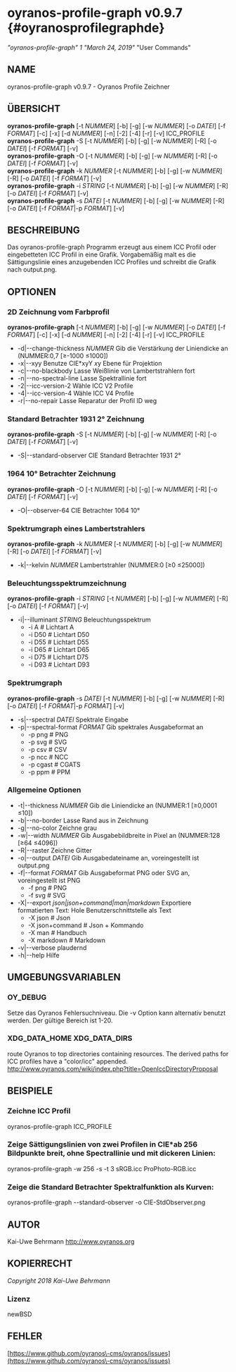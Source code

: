 # oyranos\-profile\-graph v0.9.7 {#oyranosprofilegraphde}
*"oyranos\-profile\-graph"* *1* *"March 24, 2019"* "User Commands"
## NAME
oyranos\-profile\-graph v0.9.7 \- Oyranos Profile Zeichner
## ÜBERSICHT
**oyranos\-profile\-graph** [\-t *NUMMER*] [\-b] [\-g] [\-w *NUMMER*] [\-o *DATEI*] [\-f *FORMAT*] [\-c] [\-x] [\-d *NUMMER*] [\-n] [\-2] [\-4] [\-r] [\-v] ICC\_PROFILE
<br />
**oyranos\-profile\-graph** \-S [\-t *NUMMER*] [\-b] [\-g] [\-w *NUMMER*] [\-R] [\-o *DATEI*] [\-f *FORMAT*] [\-v]
<br />
**oyranos\-profile\-graph** \-O [\-t *NUMMER*] [\-b] [\-g] [\-w *NUMMER*] [\-R] [\-o *DATEI*] [\-f *FORMAT*] [\-v]
<br />
**oyranos\-profile\-graph** \-k *NUMMER* [\-t *NUMMER*] [\-b] [\-g] [\-w *NUMMER*] [\-R] [\-o *DATEI*] [\-f *FORMAT*] [\-v]
<br />
**oyranos\-profile\-graph** \-i *STRING* [\-t *NUMMER*] [\-b] [\-g] [\-w *NUMMER*] [\-R] [\-o *DATEI*] [\-f *FORMAT*] [\-v]
<br />
**oyranos\-profile\-graph** \-s *DATEI* [\-t *NUMMER*] [\-b] [\-g] [\-w *NUMMER*] [\-R] [\-o *DATEI*] [\-f *FORMAT*|\-p *FORMAT*] [\-v]
<br />
## BESCHREIBUNG
Das oyranos\-profile\-graph Programm erzeugt aus einem ICC Profil oder eingebetteten ICC Profil in eine Grafik. Vorgabemäßig malt es die Sättigungslinie eines anzugebenden ICC Profiles und schreibt die Grafik nach output.png.
## OPTIONEN
### 2D Zeichnung vom Farbprofil
**oyranos\-profile\-graph** [\-t *NUMMER*] [\-b] [\-g] [\-w *NUMMER*] [\-o *DATEI*] [\-f *FORMAT*] [\-c] [\-x] [\-d *NUMMER*] [\-n] [\-2] [\-4] [\-r] [\-v] ICC\_PROFILE

* \-d|\-\-change\-thickness *NUMMER*	Gib die Verstärkung der Liniendicke an (NUMMER:0,7 [≥\-1000 ≤1000])
* \-x|\-\-xyy	Benutze CIE*xyY *x*y Ebene für Projektion
* \-c|\-\-no\-blackbody	Lasse Weißlinie von Lambertstrahlern fort
* \-n|\-\-no\-spectral\-line	Lasse Spektrallinie fort
* \-2|\-\-icc\-version\-2	Wähle ICC V2 Profile
* \-4|\-\-icc\-version\-4	Wähle ICC V4 Profile
* \-r|\-\-no\-repair	Lasse Reparatur der Profil ID weg

### Standard Betrachter 1931 2° Zeichnung
**oyranos\-profile\-graph** \-S [\-t *NUMMER*] [\-b] [\-g] [\-w *NUMMER*] [\-R] [\-o *DATEI*] [\-f *FORMAT*] [\-v]

* \-S|\-\-standard\-observer	CIE Standard Betrachter 1931 2°

### 1964 10° Betrachter Zeichnung
**oyranos\-profile\-graph** \-O [\-t *NUMMER*] [\-b] [\-g] [\-w *NUMMER*] [\-R] [\-o *DATEI*] [\-f *FORMAT*] [\-v]

* \-O|\-\-observer\-64	CIE Betrachter 1064 10°

### Spektrumgraph eines Lambertstrahlers
**oyranos\-profile\-graph** \-k *NUMMER* [\-t *NUMMER*] [\-b] [\-g] [\-w *NUMMER*] [\-R] [\-o *DATEI*] [\-f *FORMAT*] [\-v]

* \-k|\-\-kelvin *NUMMER*	Lambertstrahler (NUMMER:0 [≥0 ≤25000])

### Beleuchtungsspektrumzeichnung
**oyranos\-profile\-graph** \-i *STRING* [\-t *NUMMER*] [\-b] [\-g] [\-w *NUMMER*] [\-R] [\-o *DATEI*] [\-f *FORMAT*] [\-v]

* \-i|\-\-illuminant *STRING*	Beleuchtungsspektrum
   * \-i A		# Lichtart A
   * \-i D50		# Lichtart D50
   * \-i D55		# Lichtart D55
   * \-i D65		# Lichtart D65
   * \-i D75		# Lichtart D75
   * \-i D93		# Lichtart D93

### Spektrumgraph
**oyranos\-profile\-graph** \-s *DATEI* [\-t *NUMMER*] [\-b] [\-g] [\-w *NUMMER*] [\-R] [\-o *DATEI*] [\-f *FORMAT*|\-p *FORMAT*] [\-v]

* \-s|\-\-spectral *DATEI*	Spektrale Eingabe
* \-p|\-\-spectral\-format *FORMAT*	Gib spektrales Ausgabeformat an
   * \-p png		# PNG
   * \-p svg		# SVG
   * \-p csv		# CSV
   * \-p ncc		# NCC
   * \-p cgast		# CGATS
   * \-p ppm		# PPM

### Allgemeine Optionen

* \-t|\-\-thickness *NUMMER*	Gib die Liniendicke an (NUMMER:1 [≥0,0001 ≤10])
* \-b|\-\-no\-border	Lasse Rand aus in Zeichnung
* \-g|\-\-no\-color	Zeichne grau
* \-w|\-\-width *NUMMER*	Gib Ausgabebildbreite in Pixel an (NUMMER:128 [≥64 ≤4096])
* \-R|\-\-raster	Zeichne Gitter
* \-o|\-\-output *DATEI*	Gib Ausgabedateiname an, voreingestellt ist output.png
* \-f|\-\-format *FORMAT*	Gib Ausgabeformat PNG oder SVG an, voreingestellt ist PNG
   * \-f png		# PNG
   * \-f svg		# SVG
* \-X|\-\-export *json|json+command|man|markdown*	Exportiere formatierten Text: Hole Benutzerschnittstelle als Text
   * \-X json		# Json
   * \-X json+command		# Json + Kommando
   * \-X man		# Handbuch
   * \-X markdown		# Markdown
* \-v|\-\-verbose	plaudernd
* \-h|\-\-help	Hilfe

## UMGEBUNGSVARIABLEN
### OY\_DEBUG
Setze das Oyranos Fehlersuchniveau. Die \-v Option kann alternativ benutzt werden. Der gültige Bereich ist 1\-20.
### XDG\_DATA\_HOME XDG\_DATA\_DIRS
route Oyranos to top directories containing resources. The derived paths for ICC profiles have a "color/icc" appended. http://www.oyranos.com/wiki/index.php?title=OpenIccDirectoryProposal  
## BEISPIELE
### Zeichne ICC Profil
oyranos\-profile\-graph ICC\_PROFILE 
### Zeige Sättigungslinien von zwei Profilen in CIE*ab 256 Bildpunkte breit, ohne Spectrallinie und mit dickeren Linien:
oyranos\-profile\-graph \-w 256 \-s \-t 3 sRGB.icc ProPhoto\-RGB.icc 
### Zeige die Standard Betrachter Spektralfunktion als Kurven:
oyranos\-profile\-graph \-\-standard\-observer \-o CIE\-StdObserver.png 
## AUTOR
Kai\-Uwe Behrmann http://www.oyranos.org
## KOPIERRECHT
*Copyright 2018 Kai\-Uwe Behrmann*


### Lizenz
newBSD
## FEHLER
[https://www.github.com/oyranos\-cms/oyranos/issues](https://www.github.com/oyranos\-cms/oyranos/issues)

